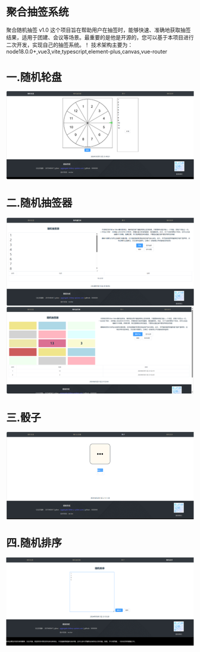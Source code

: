 # 聚合抽签系统
聚合随机抽签 v1.0
这个项目旨在帮助用户在抽签时，能够快速、准确地获取抽签结果，适用于团建、会议等场景。最重要的是他是开源的，您可以基于本项目进行二次开发，实现自己的抽签系统。！
技术架构主要为： node18.0.0+,vue3,vite,typescript,element-plus,canvas,vue-router
# 一.随机轮盘

![随机轮盘.png](public/drawWheel.png)

# 二.随机抽签器
![随机抽签器.png](public/randomDraw.png)
![随机抽签器2.png](public/randomDraw2.png)
# 三.骰子
![骰子.png](public/dice.png)

# 四.随机排序
![随机排序.png](public/randomSort.png)
